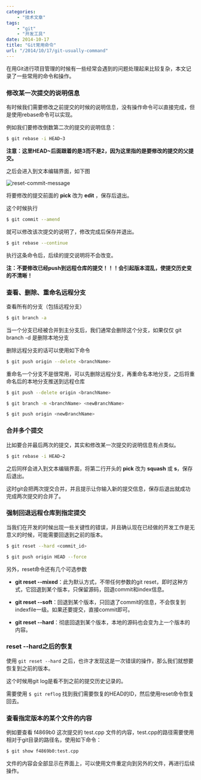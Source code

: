 ```yaml
---
categories:
    - "技术文章"
tags:
    - "git"
    - "开发工具"
date: 2014-10-17
title: "Git常用命令"
url: "/2014/10/17/git-usually-command"
---
```


在用Git进行项目管理的时候有一些经常会遇到的问题处理起来比较复杂，本文记录了一些常用的命令和操作。

<!--more-->

### 修改某一次提交的说明信息

有时候我们需要修改之前提交的时候的说明信息，没有操作命令可以直接完成，但是使用rebase命令可以实现。

例如我们要修改倒数第二次的提交的说明信息：

```bash
$ git rebase -i HEAD~3
```

**注意：这里HEAD~后面跟着的是3而不是2，因为这里指的是要修改的提交的父提交。**

之后会进入到文本编辑界面，如下图

![reset-commit-message](http://image.fatedier.com/pic/2014/2014-10-17-git-usually-command-git-reset-commit-message.jpg)

将要修改的提交前面的 **pick** 改为 **edit** ，保存后退出。

这个时候执行

```bash
$ git commit --amend
```

就可以修改该次提交的说明了，修改完成后保存并退出。

```bash
$ git rebase --continue
```

执行这条命令后，后续的提交说明将不会改变。

**注：不要修改已经push到远程仓库的提交！！！会引起版本混乱，使提交历史变的不清晰！**

### 查看、删除、重命名远程分支

查看所有的分支（包括远程分支）

```bash
$ git branch -a
```

当一个分支已经被合并到主分支后，我们通常会删除这个分支，如果仅仅 git branch -d 是删除本地分支

删除远程分支的话可以使用如下命令

```bash
$ git push origin --delete <branchName>
```

重命名一个分支不是很常用，可以先删除远程分支，再重命名本地分支，之后将重命名后的本地分支推送到远程仓库

```bash
$ git push --delete origin <branchName>

$ git branch -m <branchName> <newBranchName>

$ git push origin <newBranchName>
```

### 合并多个提交

比如要合并最后两次的提交，其实和修改某一次提交的说明信息有点类似。

```bash
$ git rebase -i HEAD~2
```

之后同样会进入到文本编辑界面，将第二行开头的 **pick** 改为 **squash** 或 **s**，保存后退出。

这时git会把两次提交合并，并且提示让你输入新的提交信息，保存后退出就成功完成两次提交的合并了。


### 强制回退远程仓库到指定提交

当我们在开发的时候出现一些关键性的错误，并且确认现在已经做的开发工作是无意义的时候，可能需要回退到之前的版本。

```bash
$ git reset --hard <commit_id>

$ git push origin HEAD --force
```

另外，reset命令还有几个可选参数

* **git reset --mixed**：此为默认方式，不带任何参数的git reset，即时这种方式，它回退到某个版本，只保留源码，回退commit和index信息。

* **git reset --soft**：回退到某个版本，只回退了commit的信息，不会恢复到indexfile一级。如果还要提交，直接commit即可。

* **git reset --hard**：彻底回退到某个版本，本地的源码也会变为上一个版本的内容。


### reset --hard之后的恢复

使用 `git reset --hard` 之后，也许才发现这是一次错误的操作，那么我们就想要恢复到之前的版本。

这个时候用git log是看不到之前的提交历史记录的。

需要使用 `$ git reflog` 找到我们需要恢复的HEAD的ID，然后使用reset命令恢复回去。


### 查看指定版本的某个文件的内容

例如要查看 f4869b0 这次提交的 test.cpp 文件的内容，test.cpp的路径需要使用相对于git目录的路径名，使用如下命令：

```bash
$ git show f4869b0:test.cpp
```

文件的内容会全部显示在界面上，可以使用文件重定向到另外的文件，再进行后续操作。
